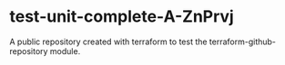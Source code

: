 # test-unit-complete-A-ZnPrvj
A public repository created with terraform to test the terraform-github-repository module.
